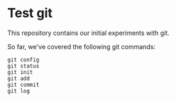 # Test git

This repository contains our initial experiments with git. 

So far, we've covered the following git commands:

```
git config
git status
git init
git add
git commit
git log
```
